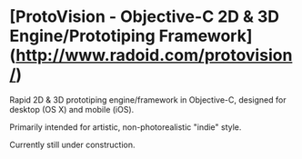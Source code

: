 
[ProtoVision - Objective-C 2D & 3D Engine/Prototiping Framework] (http://www.radoid.com/protovision/)
================================================================

Rapid 2D & 3D prototiping engine/framework in Objective-C,
designed for desktop (OS X) and mobile (iOS).

Primarily intended for artistic, non-photorealistic "indie" style.

Currently still under construction.
